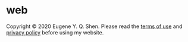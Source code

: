 # web

Copyright &copy; 2020 Eugene Y. Q. Shen. Please read the [terms of use](https://eyqs.ca/terms/) and [privacy policy](https://eyqs.ca/privacy/) before using my website.
